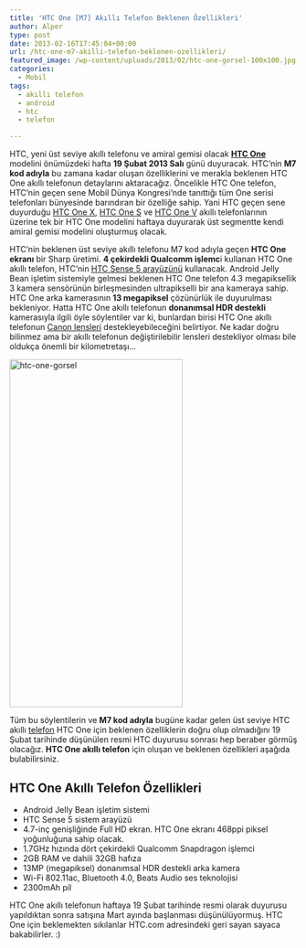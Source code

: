 ```yaml
---
title: 'HTC One [M7] Akıllı Telefon Beklenen Özellikleri'
author: Alper
type: post
date: 2013-02-16T17:45:04+00:00
url: /htc-one-m7-akilli-telefon-beklenen-ozellikleri/
featured_image: /wp-content/uploads/2013/02/htc-one-gorsel-100x100.jpg
categories:
  - Mobil
tags:
  - akıllı telefon
  - android
  - htc
  - telefon

---
```

HTC, yeni üst seviye akıllı telefonu ve amiral gemisi olacak <span style="text-decoration: underline;"><strong>HTC One</strong></span> modelini önümüzdeki hafta **19 Şubat 2013 Salı** günü duyuracak. HTC&#8217;nin **M7 kod adıyla** bu zamana kadar oluşan özelliklerini ve merakla beklenen HTC One akıllı telefonun detaylarını aktaracağız. Öncelikle HTC One telefon, HTC&#8217;nin geçen sene Mobil Dünya Kongresi&#8217;nde tanıttığı tüm One serisi telefonları bünyesinde barındıran bir özelliğe sahip. Yani HTC geçen sene duyurduğu [HTC One X][1], [HTC One S][2] ve [HTC One V][3] akıllı telefonlarının üzerine tek bir HTC One modelini haftaya duyurarak üst segmentte kendi amiral gemisi modelini oluşturmuş olacak.

HTC&#8217;nin beklenen üst seviye akıllı telefonu M7 kod adıyla geçen **HTC One ekranı** bir Sharp üretimi. **4 çekirdekli Qualcomm işlemc**i kullanan HTC One akıllı telefon, HTC&#8217;nin [HTC Sense 5 arayüzünü][4] kullanacak. Android Jelly Bean işletim sistemiyle gelmesi beklenen HTC One telefon 4.3 megapiksellik 3 kamera sensörünün birleşmesinden ultrapikselli bir ana kameraya sahip. HTC One arka kamerasının **13 megapiksel** çözünürlük ile duyurulması bekleniyor. Hatta HTC One akıllı telefonun **donanımsal HDR destekli** kamerasıyla ilgili öyle söylentiler var ki, bunlardan birisi HTC One akıllı telefonun [Canon lensleri][5] destekleyebileceğini belirtiyor. Ne kadar doğru bilinmez ama bir akıllı telefonun değiştirilebilir lensleri destekliyor olması bile oldukça önemli bir kilometretaşı&#8230;

<img class="aligncenter size-full wp-image-11961" alt="htc-one-gorsel" src="https://www.murekkep.org/wp-content/uploads/2013/02/htc-one-gorsel.jpg" width="303" height="609" srcset="https://www.murekkep.org/wp-content/uploads/2013/02/htc-one-gorsel.jpg 303w, https://www.murekkep.org/wp-content/uploads/2013/02/htc-one-gorsel-199x400.jpg 199w, https://www.murekkep.org/wp-content/uploads/2013/02/htc-one-gorsel-99x200.jpg 99w" sizes="(max-width: 303px) 100vw, 303px" /> 

Tüm bu söylentilerin ve **M7 kod adıyla** bugüne kadar gelen üst seviye HTC akıllı [telefon][6] HTC One için beklenen özelliklerin doğru olup olmadığını 19 Şubat tarihinde düşünülen resmi HTC duyurusu sonrası hep beraber görmüş olacağız. **HTC One akıllı telefon** için oluşan ve beklenen özellikleri aşağıda bulabilirsiniz.

## HTC One Akıllı Telefon Özellikleri

  * Android Jelly Bean işletim sistemi
  * HTC Sense 5 sistem arayüzü
  * 4.7-inç genişliğinde Full HD ekran. HTC One ekranı 468ppi piksel yoğunluğuna sahip olacak.
  * 1.7GHz hızında dört çekirdekli Qualcomm Snapdragon işlemci
  * 2GB RAM ve dahili 32GB hafıza
  * 13MP (megapiksel) donanımsal HDR destekli arka kamera
  * Wi-Fi 802.11ac, Bluetooth 4.0, Beats Audio ses teknolojisi
  * 2300mAh pil

HTC One akıllı telefonun haftaya 19 Şubat tarihinde resmi olarak duyurusu yapıldıktan sonra satışına Mart ayında başlanması düşünülüyormuş. HTC One için beklemekten sıkılanlar HTC.com adresindeki geri sayan sayaca bakabilirler. :)

 [1]: https://www.murekkep.org/htc-one-x-ozellikleri-ve-fiyati-4-cekirdekli-ve-android-4-0-akilli-telefon-8284 "htc one x"
 [2]: https://www.murekkep.org/htc-one-s-ozellikleri-ve-fiyati-android-4-0-ve-full-hd-8mp-kamera-8301 "htc one s"
 [3]: https://www.murekkep.org/htc-one-v-ozellikleri-ve-fiyati-uygun-fiyat-ve-android-4-0-ics-8369 "htc one v"
 [4]: https://www.murekkep.org/htc-sense-5-0-arayuzunun-ilk-goruntuleri-sizdi-10443 "htc sense 5 arayüzü"
 [5]: https://www.murekkep.org/canonun-en-iyi-5-lensi-en-populer-canon-objektifler-11427 "canon en iyi lensler"
 [6]: https://www.murekkep.org/telefon "telefon"
